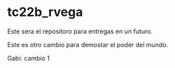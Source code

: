 # tc22b_rvega

Este sera el repositoro para entregas en un futuro.

Este es otro cambio para demostar el poder del mundo.

Gabi: cambio 1
